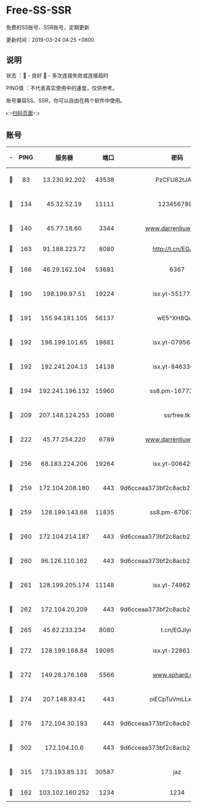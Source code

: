# Free-SS-SSR

免费的SS账号、SSR账号，定期更新

更新时间：2019-03-24 04:25 +0800

## 说明

状态     ：🙂 - 良好 🙁 - 多次连接失败或连接超时

PING值   ：不代表真实使用中的速度，仅供参考。

账号兼容SS、SSR，你可以自由在两个软件中使用。

👉[扫码页面](https://liesauer.github.io/Free-SS-SSR/)👈

## 账号

|-|PING|服务器|端口|密码|加密方式|区域|
|:----:|:----:|:-----:|-----:|:----:|:----:|:----:|
|🙂|83|13.230.92.202|43538|PzCFU82tJAdZ|aes-256-cfb|JP|
|🙂|134|45.32.52.19|11111|1234567890|aes-256-cfb|JP|
|🙂|140|45.77.18.60|3344|www.darrenliuwei.com|aes-256-cfb|JP|
|🙂|163|91.188.223.72|8080|http://t.cn/EGJIyrl|rc4-md5|RU|
|🙂|166|46.29.162.104|53681|6367|aes-128-ctr|RU|
|🙂|190|198.199.97.51|19224|isx.yt-55177306|aes-256-cfb|US|
|🙂|191|155.94.181.105|56137|wE5^XH8Quw|aes-256-cfb|US|
|🙂|192|198.199.101.65|19881|isx.yt-07956810|aes-256-cfb|US|
|🙂|192|192.241.204.13|14138|isx.yt-84633628|aes-256-cfb|US|
|🙂|194|192.241.196.132|15960|ss8.pm-16773447|aes-256-cfb|US|
|🙂|209|207.148.124.253|10086|ssrfree.tk|aes-256-cfb|SG|
|🙂|222|45.77.254.220|6789|www.darrenliuwei.com|aes-256-cfb|SG|
|🙂|256|68.183.224.206|19264|isx.yt-00642976|aes-256-cfb|SG|
|🙂|259|172.104.208.180|443|9d6cceaa373bf2c8acb22e60b6a58be6|aes-256-cfb|US|
|🙂|259|128.199.143.68|11835|ss8.pm-67067139|aes-256-cfb|SG|
|🙂|260|172.104.214.187|443|9d6cceaa373bf2c8acb22e60b6a58be6|aes-256-cfb|US|
|🙂|260|96.126.110.162|443|9d6cceaa373bf2c8acb22e60b6a58be6|aes-256-cfb|US|
|🙂|261|128.199.205.174|11148|isx.yt-74962394|aes-256-cfb|SG|
|🙂|262|172.104.20.209|443|9d6cceaa373bf2c8acb22e60b6a58be6|aes-256-cfb|US|
|🙂|265|45.62.233.234|8080|t.cn/EGJIyrl|rc4-md5|CA|
|🙂|272|128.199.168.84|19095|isx.yt-22861351|aes-256-cfb|SG|
|🙂|272|149.28.176.168|5566|www.sphard.com|aes-256-cfb|AU|
|🙂|274|207.148.83.41|443|oiECpTuVmLLxk4Ts|aes-256-cfb|AU|
|🙂|276|172.104.30.193|443|9d6cceaa373bf2c8acb22e60b6a58be6|aes-256-cfb|US|
|🙂|302|172.104.10.6|443|9d6cceaa373bf2c8acb22e60b6a58be6|aes-256-cfb|US|
|🙂|315|173.193.85.131|30587|jaz|aes-256-cfb|US|
|🙂|162|103.102.160.252|1234|1234|rc4-md5|JP|
